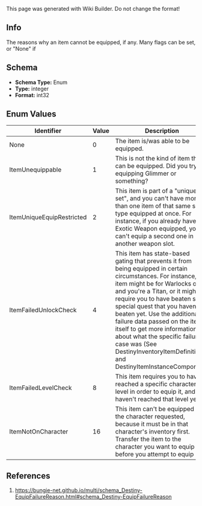 <span class="wiki-builder">This page was generated with Wiki Builder. Do not change the format!</span>

## Info
The reasons why an item cannot be equipped, if any. Many flags can be set, or &quot;None&quot; if

## Schema
* **Schema Type:** Enum
* **Type:** integer
* **Format:** int32

## Enum Values
Identifier | Value | Description
---------- | ----- | -----------
None | 0 | The item is/was able to be equipped.
ItemUnequippable | 1 | This is not the kind of item that can be equipped. Did you try equipping Glimmer or something?
ItemUniqueEquipRestricted | 2 | This item is part of a &quot;unique set&quot;, and you can't have more than one item of that same set type equipped at once. For instance, if you already have an Exotic Weapon equipped, you can't equip a second one in another weapon slot.
ItemFailedUnlockCheck | 4 | This item has state-based gating that prevents it from being equipped in certain circumstances. For instance, an item might be for Warlocks only and you're a Titan, or it might require you to have beaten some special quest that you haven't beaten yet. Use the additional failure data passed on the item itself to get more information about what the specific failure case was (See DestinyInventoryItemDefinition and DestinyItemInstanceComponent)
ItemFailedLevelCheck | 8 | This item requires you to have reached a specific character level in order to equip it, and you haven't reached that level yet.
ItemNotOnCharacter | 16 | This item can't be equipped on the character requested, because it must be in that character's inventory first. Transfer the item to the character you want to equip it before you attempt to equip it.

## References
1. https://bungie-net.github.io/multi/schema_Destiny-EquipFailureReason.html#schema_Destiny-EquipFailureReason
